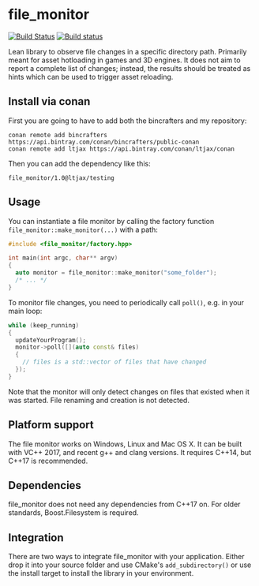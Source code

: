 # file_monitor
[![Build Status](https://travis-ci.org/ltjax/file_monitor.svg?branch=master)](https://travis-ci.org/ltjax/file_monitor)
[![Build status](https://ci.appveyor.com/api/projects/status/13s6bp5dm7d7ms8h?svg=true)](https://ci.appveyor.com/project/ltjax/file-monitor)

Lean library to observe file changes in a specific directory path. Primarily meant for asset hotloading in games and 3D engines.
It does not aim to report a complete list of changes; instead, the results should be treated as hints which can be used to trigger asset reloading.

## Install via conan

First you are going to have to add both the bincrafters and my repository:
```
conan remote add bincrafters https://api.bintray.com/conan/bincrafters/public-conan
conan remote add ltjax https://api.bintray.com/conan/ltjax/conan 
```

Then you can add the dependency like this:
```
file_monitor/1.0@ltjax/testing
```

## Usage
You can instantiate a file monitor by calling the factory function `file_monitor::make_monitor(...)` with a path:

```c++
#include <file_monitor/factory.hpp>

int main(int argc, char** argv)
{
  auto monitor = file_monitor::make_monitor("some_folder");
  /* ... */
}
```

To monitor file changes, you need to periodically call `poll()`, e.g. in your main loop:
```c++
while (keep_running)
{
  updateYourProgram();
  monitor->poll([](auto const& files)
  {
    // files is a std::vector of files that have changed
  });
}
```

Note that the monitor will only detect changes on files that existed when it was started. File renaming and creation is not detected.

## Platform support
The file monitor works on Windows, Linux and Mac OS X. It can be built with VC++ 2017, and recent g++ and clang versions. It requires C++14, but C++17 is recommended.

## Dependencies
file_monitor does not need any dependencies from C++17 on. For older standards, Boost.Filesystem is required. 

## Integration
There are two ways to integrate file_monitor with your application. Either drop it into your source folder and use CMake's `add_subdirectory()` or use the install target to install the library in your environment.
